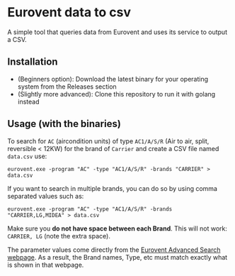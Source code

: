 # Eurovent data to csv

A simple tool that queries data from Eurovent and uses its service to output a CSV.

## Installation

- (Beginners option): Download the latest binary for your operating system from
the Releases section
- (Slightly more advanced): Clone this repository to run it with golang instead

## Usage (with the binaries)

To search for `AC` (aircondition units) of type `AC1/A/S/R` (Air to air, split, reversible < 12KW)
for the brand of `Carrier` and create a CSV file named `data.csv` use:

    eurovent.exe -program "AC" -type "AC1/A/S/R" -brands "CARRIER" > data.csv

If you want to search in multiple brands, you can do so by using comma separated values such as:

    eurovent.exe -program "AC" -type "AC1/A/S/R" -brands "CARRIER,LG,MIDEA" > data.csv

Make sure you **do not have space between each Brand**. This will not work: `CARRIER, LG` (note the extra space).

The parameter values come directly from the [Eurovent Advanced Search webpage](https://www.eurovent-certification.com/en/advancedsearch/result?program=AC). As a result, the Brand names, Type, etc must match exactly
what is shown in that webpage.

